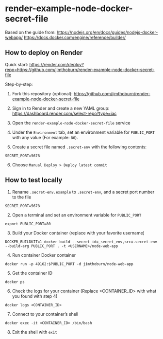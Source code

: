 # render-example-node-docker-secret-file

Based on the guide from:
https://nodejs.org/en/docs/guides/nodejs-docker-webapp/
https://docs.docker.com/engine/reference/builder/

## How to deploy on Render

Quick start:
https://render.com/deploy?repo=https://github.com/jimthoburn/render-example-node-docker-secret-file

Step-by-step:

1. Fork this repository (optional):
https://github.com/jimthoburn/render-example-node-docker-secret-file

2. Sign in to Render and create a new YAML group:
https://dashboard.render.com/select-repo?type=iac

3. Open the `render-example-node-docker-secret-file` service

4. Under the `Environment` tab, set an environment variable for `PUBLIC_PORT` with any value (For example: `80`).

5. Create a secret file named `.secret-env` with the following contents:
```
SECRET_PORT=5678
```

6. Choose `Manual Deploy > Deploy latest commit`

## How to test locally

1. Rename `.secret-env.example` to `.secret-env`, and a secret port number to the file
```
SECRET_PORT=5678
```

2. Open a terminal and set an environment variable for `PUBLIC_PORT`
```
export PUBLIC_PORT=80
```

3. Build your Docker container (replace <USERNAME> with your favorite username)
```
DOCKER_BUILDKIT=1 docker build --secret id=_secret_env,src=.secret-env --build-arg PUBLIC_PORT . -t <USERNAME>/node-web-app
```

4. Run container Docker container
```
docker run -p 49162:$PUBLIC_PORT -d jimthoburn/node-web-app
```

5. Get the container ID
```
docker ps
```

6. Check the logs for your container (Replace <CONTAINER_ID> with what you found with step 4)
```
docker logs <CONTAINER_ID>
```

7. Connect to your container’s shell
```
docker exec -it <CONTAINER_ID> /bin/bash
```

8. Exit the shell with `exit`
